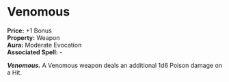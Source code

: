 # Venomous

**Price:** +1 Bonus  
**Property:** Weapon  
**Aura:** Moderate Evocation  
**Associated Spell:** -  

***Venomous.*** A Venomous weapon deals an additional 1d6 Poison damage on a Hit.
